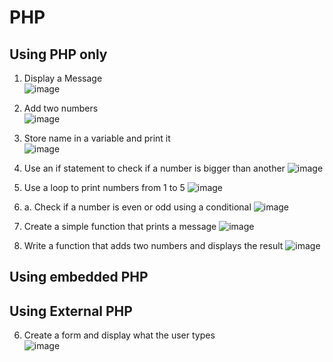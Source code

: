 # PHP

## Using PHP only
1. Display a Message <br>
![image](https://github.com/user-attachments/assets/52718b9d-637d-47b7-b897-5a86dcdb5fad)

2. Add two numbers <br>
![image](https://github.com/user-attachments/assets/d2a5e381-00de-4bf0-a91e-fc1634fb7cdb)

3. Store name in a variable and print it <br>
![image](https://github.com/user-attachments/assets/f8485c48-7556-467c-ad7f-fa0cd093df2c)

4. Use an if statement to check if a number is bigger than another
![image](https://github.com/user-attachments/assets/aec1f92a-ce3e-4554-b089-8a379ef05046)

5. Use a loop to print numbers from 1 to 5
![image](https://github.com/user-attachments/assets/3d465736-1c5d-4bc8-a4f7-25ec5dc93092)

5. a. Check if a number is even or odd using a conditional
![image](https://github.com/user-attachments/assets/83c7b269-034a-40e9-a6d3-c29b611ed2f5)

7. Create a simple function that prints a message
![image](https://github.com/user-attachments/assets/3eba71e5-abf6-474f-a9c3-5dc162542bb9)

8. Write a function that adds two numbers and displays the result
![image](https://github.com/user-attachments/assets/414bf36c-ffe2-4d59-9701-6c73bbe6652d)


## Using embedded PHP

## Using External PHP
6. Create a form and display what the user types <br>
![image](https://github.com/user-attachments/assets/1f1e326d-52e1-4d8a-bdda-b0061ede532d)
